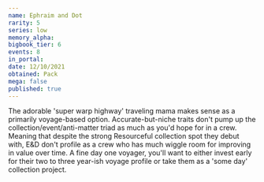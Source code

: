 ```yaml
---
name: Ephraim and Dot
rarity: 5
series: low
memory_alpha:
bigbook_tier: 6
events: 8
in_portal:
date: 12/10/2021
obtained: Pack
mega: false
published: true
---
```


The adorable 'super warp highway' traveling mama makes sense as a primarily voyage-based option. Accurate-but-niche traits don't pump up the collection/event/anti-matter triad as much as you'd hope for in a crew. Meaning that despite the strong Resourceful collection spot they debut with, E&D don't profile as a crew who has much wiggle room for improving in value over time. A fine day one voyager, you'll want to either invest early for their two to three year-ish voyage profile or take them as a 'some day' collection project.
